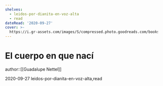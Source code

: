 ```yaml
---
shelves:
  - leidos-por-dianita-en-voz-alta
  - read
dateRead: '2020-09-27'
cover: >-
  https://i.gr-assets.com/images/S/compressed.photo.goodreads.com/books/1699348059l/13042619._SY475_.jpg
---
```

# El cuerpo en que nací

author::[[Guadalupe Nettel]]

2020-09-27
leidos-por-dianita-en-voz-alta,read